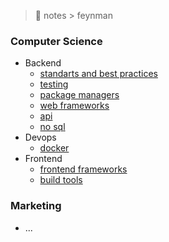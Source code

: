 > 🧪 notes > feynman

### Computer Science

- Backend
  - [standarts and best practices](./backend/standarts-best-practices.md)
  - [testing](./backend/testing.md)
  - [package managers](./backend/package-managers.md)
  - [web frameworks](./backend/web-framework.md)
  - [api](./backend/api.md)
  - [no sql](./backend/no-sql.md)
- Devops
  - [docker](./devops/docker.md)
- Frontend
  - [frontend frameworks](./frontend/frameworks.md)
  - [build tools](./frontend/build-tools.md)

### Marketing

- ...
